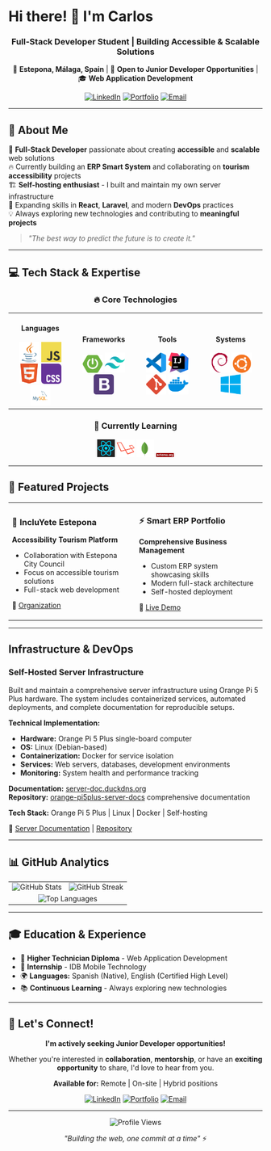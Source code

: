 # Hi there! 👋 I'm Carlos

<div align="center">

### Full-Stack Developer Student | Building Accessible & Scalable Solutions

📍 **Estepona, Málaga, Spain** | 💼 **Open to Junior Developer Opportunities** | 🎓 **Web Application Development**

[![LinkedIn](https://img.shields.io/badge/LinkedIn-0077B5?style=for-the-badge&logo=linkedin&logoColor=white)](https://www.linkedin.com/in/jose-carlos-torralvo/)
[![Portfolio](https://img.shields.io/badge/Portfolio-000000?style=for-the-badge&logo=About.me&logoColor=white)](https://porfolio.duckdns.org/)
[![Email](https://img.shields.io/badge/Gmail-D14836?style=for-the-badge&logo=gmail&logoColor=white)](mailto:j.carlos.torralvo@gmail.com)

</div>

---

## 🚀 About Me

🎯 **Full-Stack Developer** passionate about creating **accessible** and **scalable** web solutions  
🔥 Currently building an **ERP Smart System** and collaborating on **tourism accessibility** projects  
🏗️ **Self-hosting enthusiast** - I built and maintain my own server infrastructure  
🌱 Expanding skills in **React**, **Laravel**, and modern **DevOps** practices  
💡 Always exploring new technologies and contributing to **meaningful projects**

> *"The best way to predict the future is to create it."*

---

## 💻 Tech Stack & Expertise

<div align="center">

### 🔥 **Core Technologies**
<table>
<tr>
<td align="center" width="25%">
<h4>Languages</h4>
<img src="./icons/java.svg" width="40" alt="Java"/>
<img src="./icons/javascript.svg" width="40" alt="JavaScript"/>
<img src="./icons/html5.svg" width="40" alt="HTML5"/>
<img src="./icons/css.svg" width="40" alt="CSS"/>
<img src="./icons/mysql.svg" width="40" alt="MySQL"/>
</td>
<td align="center" width="25%">
<h4>Frameworks</h4>
<img src="./icons/spring-boot.svg" width="40" alt="Spring Boot"/>
<img src="./icons/tailwindcss.svg" width="40" alt="Tailwind"/>
<img src="./icons/bootstrap.svg" width="40" alt="Bootstrap"/>
</td>
<td align="center" width="25%">
<h4>Tools</h4>
<img src="./icons/vscode.svg" width="40" alt="VS Code"/>
<img src="./icons/intellij.svg" width="40" alt="IntelliJ"/>
<img src="./icons/git.svg" width="40" alt="Git"/>
<img src="./icons/docker.svg" width="40" alt="Docker"/>
</td>
<td align="center" width="25%">
<h4>Systems</h4>
<img src="./icons/debian.svg" width="40" alt="Debian"/>
<img src="./icons/ubuntu.svg" width="40" alt="Ubuntu"/>
<img src="./icons/windows.svg" width="40" alt="Windows"/>
</td>
</tr>
</table>

### 🌱 **Currently Learning**
<p align="center">
<img src="./icons/react.svg" width="35" alt="React"/>
<img src="./icons/laravel.svg" width="35" alt="Laravel"/>
<img src="./icons/mongodb.svg" width="35" alt="MongoDB"/>
<img src="./icons/Schema.svg" width="35" alt="Schema.org"/>
</p>

</div>

---

## 🎯 Featured Projects

<table>
<tr>
<td width="50%">

### 🌟 IncluYete Estepona
**Accessibility Tourism Platform**
- Collaboration with Estepona City Council
- Focus on accessible tourism solutions
- Full-stack web development

🔗 [Organization](https://github.com/AsociacionIncluyete)

</td>
<td width="50%">

### ⚡ Smart ERP Portfolio
**Comprehensive Business Management**
- Custom ERP system showcasing skills
- Modern full-stack architecture
- Self-hosted deployment

🔗 [Live Demo](https://porfolio.duckdns.org/)

</td>
</tr>
</table>

---

## Infrastructure & DevOps

### Self-Hosted Server Infrastructure
Built and maintain a comprehensive server infrastructure using Orange Pi 5 Plus hardware. The system includes containerized services, automated deployments, and complete documentation for reproducible setups.

**Technical Implementation:**
- **Hardware:** Orange Pi 5 Plus single-board computer
- **OS:** Linux (Debian-based)
- **Containerization:** Docker for service isolation
- **Services:** Web servers, databases, development environments
- **Monitoring:** System health and performance tracking

**Documentation:** [server-doc.duckdns.org](https://server-doc.duckdns.org/)  
**Repository:** [orange-pi5plus-server-docs](https://github.com/eChrls/orange-pi5plus-server-docs) comprehensive documentation

**Tech Stack:** Orange Pi 5 Plus | Linux | Docker | Self-hosting

🔗 [Server Documentation](https://server-doc.duckdns.org/) | [Repository](https://github.com/eChrls/orange-pi5plus-server-docs)

</div>

---

## 📊 GitHub Analytics

<div align="center">
<table>
<tr>
<td>
<img src="https://github-readme-stats.vercel.app/api?username=eChrls&theme=radical&hide_border=true&include_all_commits=false&count_private=false" alt="GitHub Stats"/>
</td>
<td>
<img src="https://github-readme-streak-stats.herokuapp.com/?user=eChrls&theme=radical&hide_border=true" alt="GitHub Streak"/>
</td>
</tr>
<tr>
<td colspan="2" align="center">
<img src="https://github-readme-stats.vercel.app/api/top-langs/?username=eChrls&theme=radical&hide_border=true&include_all_commits=false&count_private=false&layout=compact" alt="Top Languages"/>
</td>
</tr>
</table>
</div>

---

## 🎓 Education & Experience

- 🎯 **Higher Technician Diploma** - Web Application Development
- 💼 **Internship** - IDB Mobile Technology
- 🌍 **Languages:** Spanish (Native), English (Certified High Level)
- 📚 **Continuous Learning** - Always exploring new technologies

---

## 🤝 Let's Connect!

<div align="center">

**I'm actively seeking Junior Developer opportunities!**

Whether you're interested in **collaboration**, **mentorship**, or have an **exciting opportunity** to share, I'd love to hear from you.

**Available for:** Remote | On-site | Hybrid positions

[![LinkedIn](https://img.shields.io/badge/LinkedIn-Connect-0077B5?style=for-the-badge&logo=linkedin)](https://www.linkedin.com/in/jose-carlos-torralvo/)
[![Portfolio](https://img.shields.io/badge/Portfolio-Visit-000000?style=for-the-badge&logo=About.me)](https://porfolio.duckdns.org/)
[![Email](https://img.shields.io/badge/Email-Contact-D14836?style=for-the-badge&logo=gmail)](mailto:j.carlos.torralvo@gmail.com)

---

<img src="https://komarev.com/ghpvc/?username=eChrls&color=blueviolet&style=flat-square&label=Profile+Views" alt="Profile Views"/>

*"Building the web, one commit at a time"* ⚡

</div>
